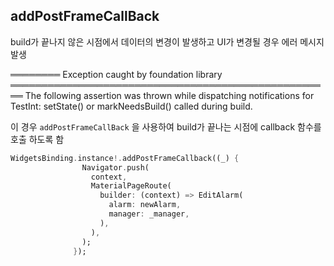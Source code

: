 ## addPostFrameCallBack

build가 끝나지 않은 시점에서 데이터의 변경이 발생하고 UI가 변경될 경우 에러 메시지 발생



════════ Exception caught by foundation library ════════════════════════════════════════════════════
The following assertion was thrown while dispatching notifications for TestInt:
setState() or markNeedsBuild() called during build.



이 경우 `addPostFrameCallBack` 을 사용하여 build가 끝나는 시점에 callback 함수를 호출 하도록 함

```dart
WidgetsBinding.instance!.addPostFrameCallback((_) {
                Navigator.push(
                  context,
                  MaterialPageRoute(
                    builder: (context) => EditAlarm(
                      alarm: newAlarm,
                      manager: _manager,
                    ),
                  ),
                );
              });
```

